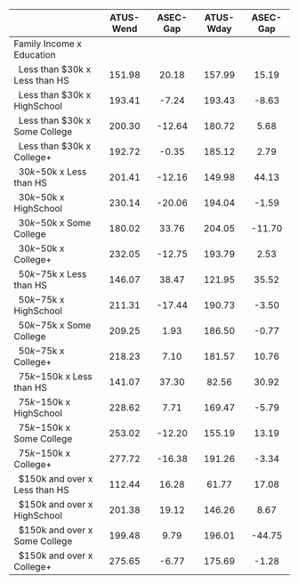 
|                      |    ATUS-Wend |     ASEC-Gap |    ATUS-Wday |     ASEC-Gap |
| -------------------- | :----------: | :----------: | :----------: | :----------: |
| Family Income x Education |              |              |              |              |
| &nbsp;&nbsp;Less than $30k x Less than HS |       151.98 |        20.18 |       157.99 |        15.19 |
| &nbsp;&nbsp;Less than $30k x HighSchool |       193.41 |        -7.24 |       193.43 |        -8.63 |
| &nbsp;&nbsp;Less than $30k x Some College |       200.30 |       -12.64 |       180.72 |         5.68 |
| &nbsp;&nbsp;Less than $30k x College+ |       192.72 |        -0.35 |       185.12 |         2.79 |
| &nbsp;&nbsp;$30k-$50k x Less than HS |       201.41 |       -12.16 |       149.98 |        44.13 |
| &nbsp;&nbsp;$30k-$50k x HighSchool |       230.14 |       -20.06 |       194.04 |        -1.59 |
| &nbsp;&nbsp;$30k-$50k x Some College |       180.02 |        33.76 |       204.05 |       -11.70 |
| &nbsp;&nbsp;$30k-$50k x College+ |       232.05 |       -12.75 |       193.79 |         2.53 |
| &nbsp;&nbsp;$50k-$75k x Less than HS |       146.07 |        38.47 |       121.95 |        35.52 |
| &nbsp;&nbsp;$50k-$75k x HighSchool |       211.31 |       -17.44 |       190.73 |        -3.50 |
| &nbsp;&nbsp;$50k-$75k x Some College |       209.25 |         1.93 |       186.50 |        -0.77 |
| &nbsp;&nbsp;$50k-$75k x College+ |       218.23 |         7.10 |       181.57 |        10.76 |
| &nbsp;&nbsp;$75k-$150k x Less than HS |       141.07 |        37.30 |        82.56 |        30.92 |
| &nbsp;&nbsp;$75k-$150k x HighSchool |       228.62 |         7.71 |       169.47 |        -5.79 |
| &nbsp;&nbsp;$75k-$150k x Some College |       253.02 |       -12.20 |       155.19 |        13.19 |
| &nbsp;&nbsp;$75k-$150k x College+ |       277.72 |       -16.38 |       191.26 |        -3.34 |
| &nbsp;&nbsp;$150k and over x Less than HS |       112.44 |        16.28 |        61.77 |        17.08 |
| &nbsp;&nbsp;$150k and over x HighSchool |       201.38 |        19.12 |       146.26 |         8.67 |
| &nbsp;&nbsp;$150k and over x Some College |       199.48 |         9.79 |       196.01 |       -44.75 |
| &nbsp;&nbsp;$150k and over x College+ |       275.65 |        -6.77 |       175.69 |        -1.28 |


